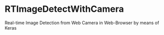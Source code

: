 # RTImageDetectWithCamera
Real-time Image Detection from Web Camera in Web-Browser by means of Keras
